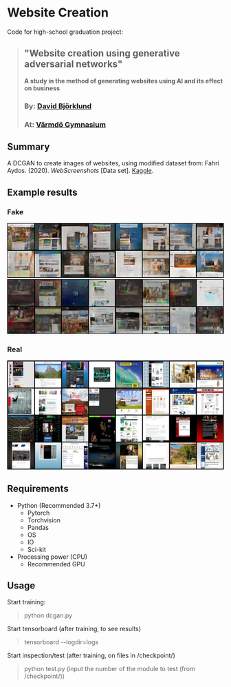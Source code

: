 # Website Creation
Code for high-school graduation project:
> ## "Website creation using generative adversarial networks"
> **A study in the method of generating websites using AI and its effect on business**
> ### By: [David Björklund](https://github.com/davidbjorklund)
> ### At: [Värmdö Gymnasium](https://www.vgy.se/)

## Summary
A DCGAN to create images of websites, using modified dataset from:
Fahri Aydos. (2020). *WebScreenshots* [Data set]. [Kaggle](https://doi.org/10.34740/KAGGLE/DS/202248).

## Example results
### Fake
![Generated V1](/result/t220-18-32/c9.png)
![Generated V2](/result/t1000-9-32/c9.png)
### Real
![Real PNG](/result/real.png)

## Requirements
- Python (Recommended 3.7+)
    - Pytorch
    - Torchvision
    - Pandas
    - OS
    - IO
    - Sci-kit
- Processing power (CPU)
    - Recommended GPU

## Usage
Start training:
> python dcgan.py

Start tensorboard (after training, to see results)
> tensorboard --logdir=logs

Start inspection/test (after training, on files in /checkpoint/)
> python test.py
> (input the number of the module to test (from /checkpoint/))
